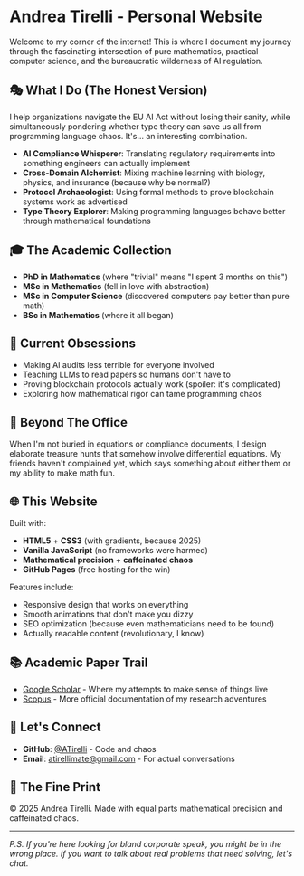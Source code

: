 # Andrea Tirelli - Personal Website

Welcome to my corner of the internet! This is where I document my journey through the fascinating intersection of pure mathematics, practical computer science, and the bureaucratic wilderness of AI regulation.

## 🎭 What I Do (The Honest Version)

I help organizations navigate the EU AI Act without losing their sanity, while simultaneously pondering whether type theory can save us all from programming language chaos. It's... an interesting combination.

- **AI Compliance Whisperer**: Translating regulatory requirements into something engineers can actually implement
- **Cross-Domain Alchemist**: Mixing machine learning with biology, physics, and insurance (because why be normal?)
- **Protocol Archaeologist**: Using formal methods to prove blockchain systems work as advertised
- **Type Theory Explorer**: Making programming languages behave better through mathematical foundations

## 🎓 The Academic Collection
- **PhD in Mathematics** (where "trivial" means "I spent 3 months on this")
- **MSc in Mathematics** (fell in love with abstraction)
- **MSc in Computer Science** (discovered computers pay better than pure math)
- **BSc in Mathematics** (where it all began)

## 🔬 Current Obsessions
- Making AI audits less terrible for everyone involved
- Teaching LLMs to read papers so humans don't have to
- Proving blockchain protocols actually work (spoiler: it's complicated)
- Exploring how mathematical rigor can tame programming chaos

## 🎪 Beyond The Office
When I'm not buried in equations or compliance documents, I design elaborate treasure hunts that somehow involve differential equations. My friends haven't complained yet, which says something about either them or my ability to make math fun.

## 🌐 This Website
Built with:
- **HTML5** + **CSS3** (with gradients, because 2025)
- **Vanilla JavaScript** (no frameworks were harmed)
- **Mathematical precision** + **caffeinated chaos**
- **GitHub Pages** (free hosting for the win)

Features include:
- Responsive design that works on everything
- Smooth animations that don't make you dizzy
- SEO optimization (because even mathematicians need to be found)
- Actually readable content (revolutionary, I know)

## 📚 Academic Paper Trail
- [Google Scholar](https://scholar.google.com/citations?user=VbyLKOUAAAAJ&hl=en&oi=ao) - Where my attempts to make sense of things live
- [Scopus](https://www.scopus.com/authid/detail.uri?authorId=57275103700) - More official documentation of my research adventures

## 🔗 Let's Connect
- **GitHub**: [@ATirelli](https://github.com/ATirelli) - Code and chaos
- **Email**: [atirellimate@gmail.com](mailto:atirellimate@gmail.com) - For actual conversations

## 📄 The Fine Print
© 2025 Andrea Tirelli. Made with equal parts mathematical precision and caffeinated chaos.

---

*P.S. If you're here looking for bland corporate speak, you might be in the wrong place. If you want to talk about real problems that need solving, let's chat.*
